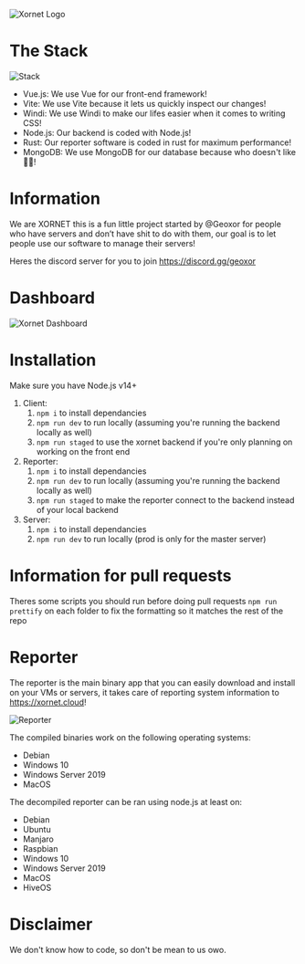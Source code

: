 ![Xornet Logo](https://cdn.discordapp.com/attachments/851974319370010655/854669456793534494/unknown.png)

# The Stack
![Stack](https://cdn.discordapp.com/attachments/806300597338767450/860977347631775774/unknown.png)
 - Vue.js: We use Vue for our front-end framework!
 - Vite: We use Vite because it lets us quickly inspect our changes!
 - Windi: We use Windi to make our lifes easier when it comes to writing CSS!
 - Node.js: Our backend is coded with Node.js!
 - Rust: Our reporter software is coded in rust for maximum performance!
 - MongoDB: We use MongoDB for our database because who doesn't like 🥭🥭!

# Information
We are XORNET this is a fun little project started by @Geoxor for people who have servers and don’t have shit to do with them, our goal is to let people use our software to manage their servers!


Heres the discord server for you to join
https://discord.gg/geoxor

# Dashboard
![Xornet Dashboard](https://cdn.discordapp.com/attachments/806300597338767450/859424475706556456/xornet.png)

# Installation 
Make sure you have Node.js v14+
  1. Client: 
     1. `npm i` to install dependancies
     2. `npm run dev` to run locally (assuming you're running the backend locally as well)
     3. `npm run staged` to use the xornet backend if you're only planning on working on the front end
  2. Reporter: 
     1. `npm i` to install dependancies
     2. `npm run dev` to run locally (assuming you're running the backend locally as well)
     4. `npm run staged` to make the reporter connect to the backend instead of your local backend
  3. Server:
     1. `npm i` to install dependancies
     2. `npm run dev` to run locally (prod is only for the master server)

# Information for pull requests
Theres some scripts you should run before doing pull requests
  `npm run prettify` on each folder to fix the formatting so it matches the rest of the repo

# Reporter
The reporter is the main binary app that you can easily download and install on your VMs or servers, it takes care of reporting system information to https://xornet.cloud!

![Reporter](https://cdn.discordapp.com/attachments/806300597338767450/850248559760506940/unknown.png)

The compiled binaries work on the following operating systems:
  - Debian
  - Windows 10
  - Windows Server 2019
  - MacOS

The decompiled reporter can be ran using node.js at least on:
  - Debian
  - Ubuntu
  - Manjaro
  - Raspbian
  - Windows 10
  - Windows Server 2019
  - MacOS
  - HiveOS
  
# Disclaimer
We don't know how to code, so don't be mean to us owo.
